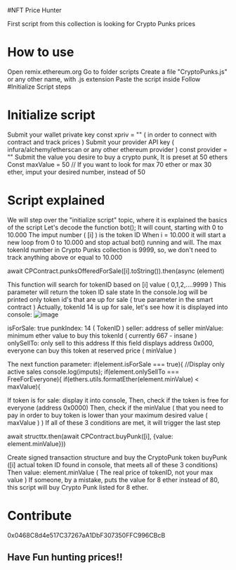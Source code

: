 #NFT Price Hunter

First script from this collection is looking for Crypto Punks prices

# How to use

Open remix.ethereum.org
Go to folder scripts
Create a file "CryptoPunks.js" or any other name, with .js extension
Paste the script inside
Follow #Initialize Script steps

# Initialize script

Submit your wallet private key const xpriv = "" ( in order to connect with contract and track prices )
Submit your provider API key ( infura/alchemy/etherscan or any other ethereum provider ) const provider = "" 
Submit the value you desire to buy a crypto punk, It is preset at 50 ethers
Const maxValue = 50 // If you want to look for max 70 ether or max 30 ether, imput your desired number, instead of 50

# Script explained

We will step over the "initialize script" topic, where it is explained the basics of the script
Let's decode the function bot();
It will count, starting with 0 to 10.000
The imput number ( [i] ) is the token ID
When i = 10.000 it will start a new loop from 0 to 10.000 and stop actual bot() running and will.
The max tokenId number in Crypto Punks collection is 9999, so, we don't need to track anything above or equal to 10.000

await CPContract.punksOfferedForSale([i].toString()).then(async (element)

This function will search for tokenID based on [i] value ( 0,1,2,....9999 )
This parameter will return the token ID sale state
In the console.log will be printed only token id's that are up for sale ( true parameter in the smart contract )
Actually, tokenId 14 is up for sale, let's see how it is displayed into console:
![image](https://user-images.githubusercontent.com/106145059/174594815-b720d1d4-d491-4b44-a20c-b78c38d41b76.png)

isForSale: true
punkIndex: 14 ( TokenID )
seller: address of seller
minValue: minimum ether value to buy this tokenId ( currently 667 - insane )
onlySellTo: only sell to this address
If this field displays address 0x000, everyone can buy this token at reserved price ( minValue )

The next function parameter:
if(element.isForSale === true){ //Display only active sales
                console.log(imputs);
                if(element.onlySellTo === FreeForEveryone){
                    if(ethers.utils.formatEther(element.minValue) < maxValue){
                    
If token is for sale: display it into console,
Then, check if the token is free for everyone (address 0x0000)
Then, check if the minValue ( that you need to pay in order to buy token is lower than your maximum desired value ( maxValue ) )
If all of these 3 conditions are met, it will trigger the last step

await structtx.then(await CPContract.buyPunk([i], {value: element.minValue}))

Create signed transaction structure and buy the CryptoPunk token
buyPunk ([i] actual token ID found in console, that meets all of these 3 conditions)
Then value: element.minValue ( The real price of tokenID, not your max value )
If someone, by a mistake, puts the value for 8 ether instead of 80, this script will buy Crypto Punk listed for 8 ether.

# Contribute

0x0468C8d4e517C37267aA1DbF307350FFC996CBcB

## Have Fun hunting prices!!

